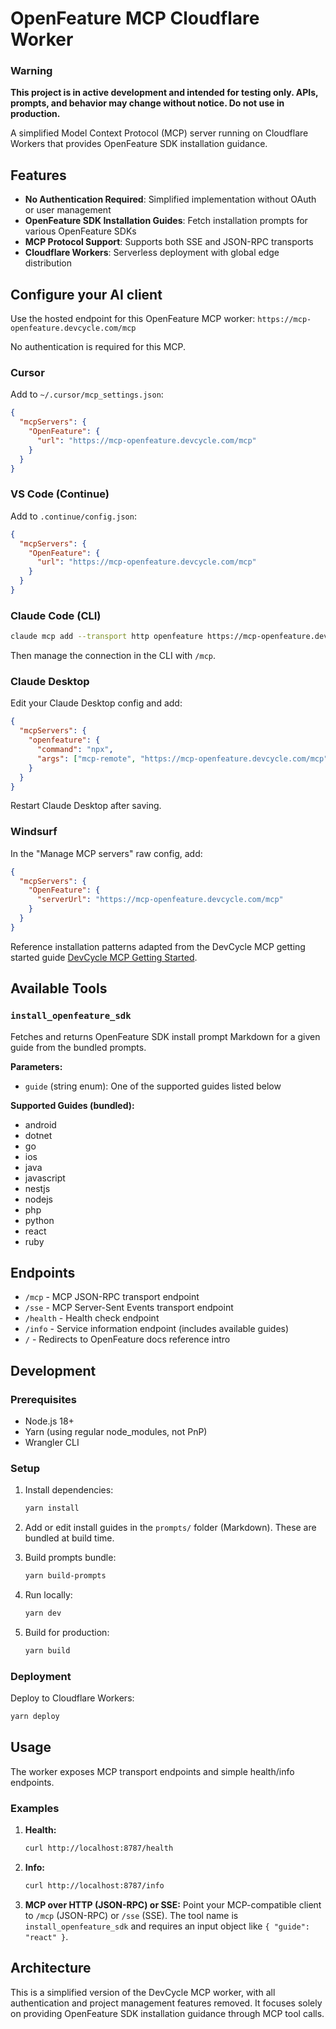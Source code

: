 # OpenFeature MCP Cloudflare Worker

### Warning

**This project is in active development and intended for testing only. APIs, prompts, and behavior may change without notice. Do not use in production.**

A simplified Model Context Protocol (MCP) server running on Cloudflare Workers that provides OpenFeature SDK installation guidance.

## Features

- **No Authentication Required**: Simplified implementation without OAuth or user management
- **OpenFeature SDK Installation Guides**: Fetch installation prompts for various OpenFeature SDKs
- **MCP Protocol Support**: Supports both SSE and JSON-RPC transports
- **Cloudflare Workers**: Serverless deployment with global edge distribution

## Configure your AI client

Use the hosted endpoint for this OpenFeature MCP worker: `https://mcp-openfeature.devcycle.com/mcp`

No authentication is required for this MCP.

### Cursor

Add to `~/.cursor/mcp_settings.json`:

```json
{
  "mcpServers": {
    "OpenFeature": {
      "url": "https://mcp-openfeature.devcycle.com/mcp"
    }
  }
}
```

### VS Code (Continue)

Add to `.continue/config.json`:

```json
{
  "mcpServers": {
    "OpenFeature": {
      "url": "https://mcp-openfeature.devcycle.com/mcp"
    }
  }
}
```

### Claude Code (CLI)

```bash
claude mcp add --transport http openfeature https://mcp-openfeature.devcycle.com/mcp
```

Then manage the connection in the CLI with `/mcp`.

### Claude Desktop

Edit your Claude Desktop config and add:

```json
{
  "mcpServers": {
    "openfeature": {
      "command": "npx",
      "args": ["mcp-remote", "https://mcp-openfeature.devcycle.com/mcp"]
    }
  }
}
```

Restart Claude Desktop after saving.

### Windsurf

In the "Manage MCP servers" raw config, add:

```json
{
  "mcpServers": {
    "OpenFeature": {
      "serverUrl": "https://mcp-openfeature.devcycle.com/mcp"
    }
  }
}
```

Reference installation patterns adapted from the DevCycle MCP getting started guide [DevCycle MCP Getting Started](https://docs.devcycle.com/cli-mcp/mcp-getting-started).

## Available Tools

### `install_openfeature_sdk`

Fetches and returns OpenFeature SDK install prompt Markdown for a given guide from the bundled prompts.

**Parameters:**
- `guide` (string enum): One of the supported guides listed below

**Supported Guides (bundled):**
- android
- dotnet
- go
- ios
- java
- javascript
- nestjs
- nodejs
- php
- python
- react
- ruby

## Endpoints

- `/mcp` - MCP JSON-RPC transport endpoint
- `/sse` - MCP Server-Sent Events transport endpoint
- `/health` - Health check endpoint
- `/info` - Service information endpoint (includes available guides)
- `/` - Redirects to OpenFeature docs reference intro

## Development

### Prerequisites

- Node.js 18+
- Yarn (using regular node_modules, not PnP)
- Wrangler CLI

### Setup

1. Install dependencies:
   ```bash
   yarn install
   ```

2. Add or edit install guides in the `prompts/` folder (Markdown). These are bundled at build time.

3. Build prompts bundle:
   ```bash
   yarn build-prompts
   ```

4. Run locally:
   ```bash
   yarn dev
   ```

5. Build for production:
   ```bash
   yarn build
   ```

### Deployment

Deploy to Cloudflare Workers:

```bash
yarn deploy
```

## Usage

The worker exposes MCP transport endpoints and simple health/info endpoints.

### Examples

1. **Health:**
   ```bash
   curl http://localhost:8787/health
   ```

2. **Info:**
   ```bash
   curl http://localhost:8787/info
   ```

3. **MCP over HTTP (JSON-RPC) or SSE:**
   Point your MCP-compatible client to `/mcp` (JSON-RPC) or `/sse` (SSE). The tool name is `install_openfeature_sdk` and requires an input object like `{ "guide": "react" }`.

## Architecture

This is a simplified version of the DevCycle MCP worker, with all authentication and project management features removed. It focuses solely on providing OpenFeature SDK installation guidance through MCP tool calls.
